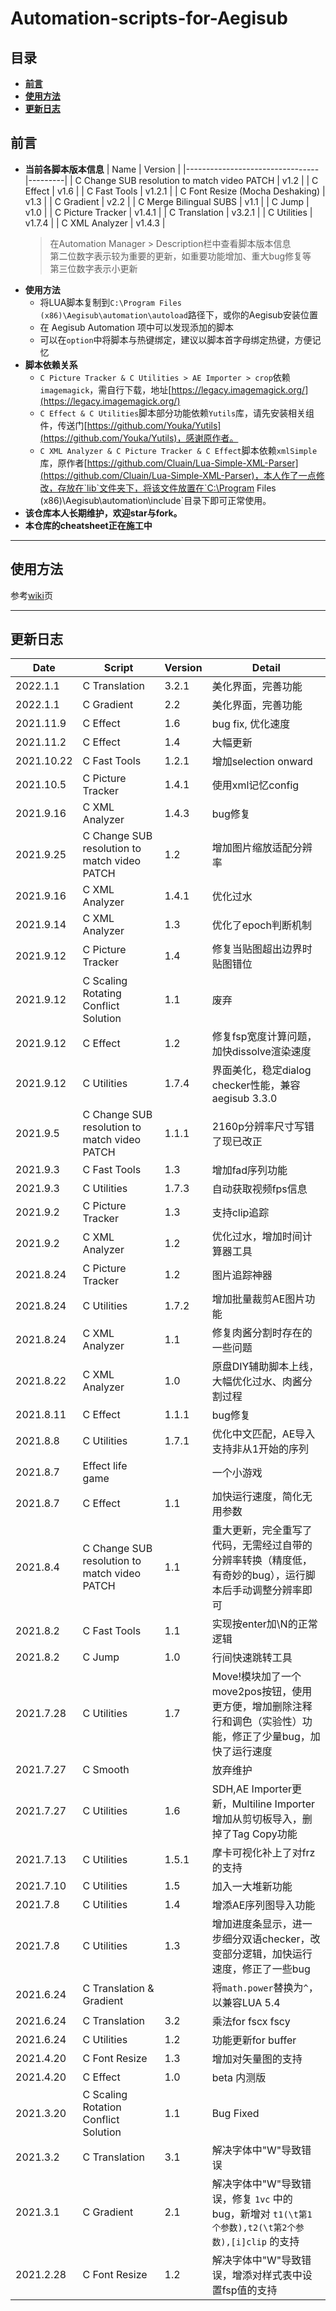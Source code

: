 # Automation-scripts-for-Aegisub
## __目录__
  - [__前言__](#前言)
  - [__使用方法__](#使用方法)
  - [__更新日志__](#更新日志)

## __前言__
* __当前各脚本版本信息__
    | Name                            | Version |
    |---------------------------------|---------|
    | C Change SUB resolution to match video PATCH | v1.2 |
    | C Effect                        | v1.6    |
    | C Fast Tools                    | v1.2.1  |
    | C Font Resize (Mocha Deshaking) | v1.3    |
    | C Gradient                      | v2.2    |
    | C Merge Bilingual SUBS          | v1.1    |
    | C Jump                          | v1.0    |
    | C Picture Tracker               | v1.4.1  |
    | C Translation                   | v3.2.1  |
    | C Utilities                     | v1.7.4  |
    | C XML Analyzer                  | v1.4.3  |
    > 在Automation Manager > Description栏中查看脚本版本信息  
    > 第二位数字表示较为重要的更新，如重要功能增加、重大bug修复等  
    > 第三位数字表示小更新
* __使用方法__
    + 将LUA脚本复制到`C:\Program Files (x86)\Aegisub\automation\autoload`路径下，或你的Aegisub安装位置
    + 在 Aegisub Automation 项中可以发现添加的脚本  
    + 可以在`option`中将脚本与热键绑定，建议以脚本首字母绑定热键，方便记忆
* __脚本依赖关系__
    + `C Picture Tracker & C Utilities > AE Importer > crop`依赖`imagemagick`，需自行下载，地址[https://legacy.imagemagick.org/](https://legacy.imagemagick.org/)
    + `C Effect & C Utilities`脚本部分功能依赖`Yutils`库，请先安装相关组件，传送门[https://github.com/Youka/Yutils](https://github.com/Youka/Yutils)，感谢原作者。
    + `C XML Analyzer & C Picture Tracker & C Effect`脚本依赖`xmlSimple`库，原作者[https://github.com/Cluain/Lua-Simple-XML-Parser](https://github.com/Cluain/Lua-Simple-XML-Parser)，本人作了一点修改，存放在`lib`文件夹下，将该文件放置在`C:\Program Files (x86)\Aegisub\automation\include\`目录下即可正常使用。
* __该仓库本人长期维护，欢迎star与fork。__  
* __本仓库的cheatsheet正在施工中__

-------------------------------------------
## __使用方法__  

参考[wiki](https://github.com/zhang-changwei/Automation-scripts-for-Aegisub/wiki)页

--------------------------------------------
## __更新日志__
| Date | Script | Version | Detail |
|------|--------|---------|--------|
|2022.1.1|C Translation|3.2.1|美化界面，完善功能|
|2022.1.1|C Gradient|2.2|美化界面，完善功能|
|2021.11.9|C Effect|1.6|bug fix, 优化速度|
|2021.11.2|C Effect|1.4|大幅更新|
|2021.10.22|C Fast Tools|1.2.1|增加selection onward|
|2021.10.5|C Picture Tracker|1.4.1|使用xml记忆config|
|2021.9.16|C XML Analyzer|1.4.3|bug修复|
|2021.9.25|C Change SUB resolution to match video PATCH|1.2|增加图片缩放适配分辨率|
|2021.9.16|C XML Analyzer|1.4.1|优化过水|
|2021.9.14|C XML Analyzer|1.3|优化了epoch判断机制|
|2021.9.12|C Picture Tracker|1.4|修复当贴图超出边界时贴图错位|
|2021.9.12|C Scaling Rotating Conflict Solution|1.1|废弃|
|2021.9.12|C Effect|1.2|修复fsp宽度计算问题，加快dissolve渲染速度|
|2021.9.12|C Utilities|1.7.4|界面美化，稳定dialog checker性能，兼容aegisub 3.3.0|
|2021.9.5|C Change SUB resolution to match video PATCH|1.1.1|2160p分辨率尺寸写错了现已改正|
|2021.9.3|C Fast Tools|1.3|增加fad序列功能|
|2021.9.3|C Utilities|1.7.3|自动获取视频fps信息|
|2021.9.2|C Picture Tracker|1.3|支持clip追踪|
|2021.9.2|C XML Analyzer|1.2|优化过水，增加时间计算器工具|
|2021.8.24|C Picture Tracker|1.2|图片追踪神器|
|2021.8.24|C Utilities|1.7.2|增加批量裁剪AE图片功能|
|2021.8.24|C XML Analyzer|1.1|修复肉酱分割时存在的一些问题|
|2021.8.22|C XML Analyzer|1.0|原盘DIY辅助脚本上线，大幅优化过水、肉酱分割过程|
|2021.8.11|C Effect|1.1.1|bug修复|
|2021.8.8|C Utilities|1.7.1|优化中文匹配，AE导入支持非从1开始的序列|
|2021.8.7|Effect life game||一个小游戏|
|2021.8.7|C Effect|1.1|加快运行速度，简化无用参数|
|2021.8.4|C Change SUB resolution to match video PATCH|1.1|重大更新，完全重写了代码，无需经过自带的分辨率转换（精度低，有奇妙的bug），运行脚本后手动调整分辨率即可|
|2021.8.2|C Fast Tools|1.1|实现按enter加\N的正常逻辑|
|2021.8.2|C Jump|1.0|行间快速跳转工具|
|2021.7.28|C Utilities|1.7|Move!模块加了一个move2pos按钮，使用更方便，增加删除注释行和调色（实验性）功能，修正了少量bug，加快了运行速度|
|2021.7.27|C Smooth||放弃维护|
|2021.7.27|C Utilities|1.6|SDH,AE Importer更新，Multiline Importer增加从剪切板导入，删掉了Tag Copy功能|
|2021.7.13|C Utilities|1.5.1|摩卡可视化补上了对frz的支持|
|2021.7.10|C Utilities|1.5|加入一大堆新功能|
|2021.7.8|C Utilities|1.4|增添AE序列图导入功能|
|2021.7.8|C Utilities|1.3|增加进度条显示，进一步细分双语checker，改变部分逻辑，加快运行速度，修正了一些bug|
|2021.6.24|C Translation & Gradient| |将`math.power`替换为`^`，以兼容LUA 5.4|
|2021.6.24|C Translation|3.2|乘法for fscx fscy|
|2021.6.24|C Utilities|1.2|功能更新for buffer|
|2021.4.20|C Font Resize|1.3|增加对矢量图的支持|
|2021.4.20|C Effect|1.0|beta 内测版|
|2021.3.20|C Scaling Rotation Conflict Solution|1.1|Bug Fixed|
|2021.3.2|C Translation|3.1|解决字体中"W"导致错误|
|2021.3.1|C Gradient|2.1|解决字体中"W"导致错误，修复 `1vc` 中的 bug，新增对 `t1(\t第1个参数),t2(\t第2个参数),[i]clip` 的支持|
|2021.2.28|C Font Resize|1.2|解决字体中"W"导致错误，增添对样式表中设置fsp值的支持|
